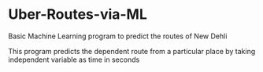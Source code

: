 # Uber-Routes-via-ML
Basic Machine Learning program to predict the routes of New Dehli

This program predicts the dependent route from a particular place by taking independent variable as time in seconds
